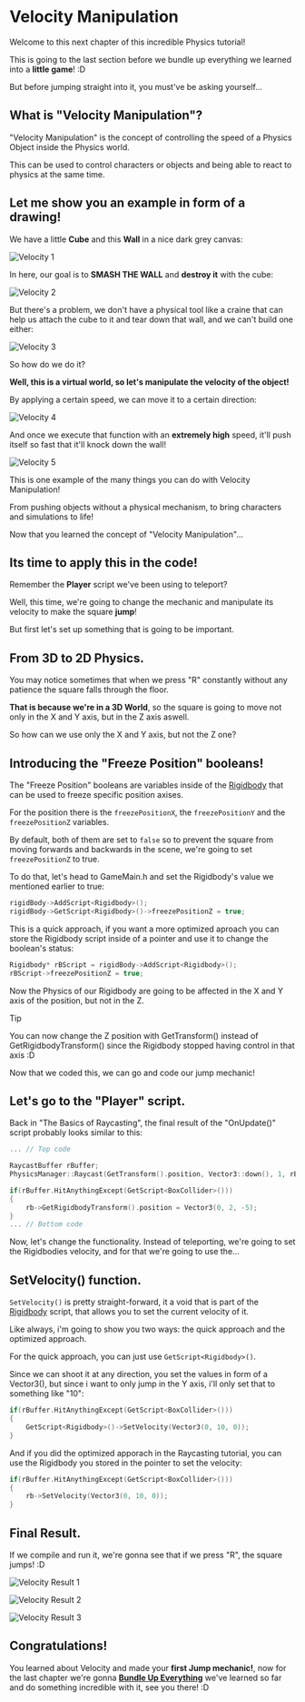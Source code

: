 # Velocity Manipulation

Welcome to this next chapter of this incredible Physics tutorial!

This is going to the last section before we bundle up everything we learned into a **little game**! :D

But before jumping straight into it, you must've be asking yourself...

## What is "Velocity Manipulation"?

"Velocity Manipulation" is the concept of controlling the speed of a Physics Object inside the Physics world.

This can be used to control characters or objects and being able to react to physics at the same time.

## Let me show you an example in form of a drawing!

We have a little **Cube** and this **Wall** in a nice dark grey canvas:

![Velocity 1](./resources/velocity-1.png)

In here, our goal is to **SMASH THE WALL** and **destroy it** with the cube:

![Velocity 2](./resources/velocity-2.png)

But there's a problem, we don't have a physical tool like a craine that can help us attach the cube to it and tear down that wall, and we can't build one either:

![Velocity 3](./resources/velocity-3.png)

So how do we do it?

**Well, this is a virtual world, so let's manipulate the velocity of the object!**

By applying a certain speed, we can move it to a certain direction:

![Velocity 4](./resources/velocity-4.png)

And once we execute that function with an **extremely high** speed, it'll push itself so fast that it'll knock down the wall!

![Velocity 5](./resources/velocity-5.png)

This is one example of the many things you can do with Velocity Manipulation!

From pushing objects without a physical mechanism, to bring characters and simulations to life!

Now that you learned the concept of "Velocity Manipulation"...

## Its time to apply this in the code!

Remember the **Player** script we've been using to teleport?

Well, this time, we're going to change the mechanic and manipulate its velocity to make the square **jump**!

But first let's set up something that is going to be important.

## From 3D to 2D Physics.

You may notice sometimes that when we press "R" constantly without any patience the square falls through the floor.

**That is because we're in a 3D World**, so the square is going to move not only in the X and Y axis, but in the Z axis aswell.

So how can we use only the X and Y axis, but not the Z one?

## Introducing the "Freeze Position" booleans!

The "Freeze Position" booleans are variables inside of the [Rigidbody](/api/Physics/Rigidbody.md) that can be used to freeze specific position axises.

For the position there is the ```freezePositionX```, the ```freezePositionY``` and the ```freezePositionZ``` variables.

By default, both of them are set to ```false``` so to prevent the square from moving forwards and backwards in the scene, we're going to set ```freezePositionZ``` to true.

To do that, let's head to GameMain.h and set the Rigidbody's value we mentioned earlier to true:

```cpp
rigidBody->AddScript<Rigidbody>();
rigidBody->GetScript<Rigidbody>()->freezePositionZ = true;
```

This is a quick approach, if you want a more optimized aproach you can store the Rigidbody script inside of a pointer and use it to change the boolean's status:

```cpp
Rigidbody* rBScript = rigidBody->AddScript<Rigidbody>();
rBScript->freezePositionZ = true;
```

Now the Physics of our Rigidbody are going to be affected in the X and Y axis of the position, but not in the Z.

> [!TIP]
> You can now change the Z position with GetTransform() instead of GetRigidbodyTransform() since the Rigidbody stopped having control in that axis :D

Now that we coded this, we can go and code our jump mechanic!

## Let's go to the "Player" script.

Back in "The Basics of Raycasting", the final result of the "OnUpdate()" script probably looks similar to this:

```cpp
... // Top code

RaycastBuffer rBuffer;
PhysicsManager::Raycast(GetTransform().position, Vector3::down(), 1, rBuffer);

if(rBuffer.HitAnythingExcept(GetScript<BoxCollider>()))
{
	rb->GetRigidbodyTransform().position = Vector3(0, 2, -5);
}
... // Bottom code
```

Now, let's change the functionality. Instead of teleporting, we're going to set the Rigidbodies velocity, and for that we're going to use the...

## SetVelocity() function.

```SetVelocity()``` is pretty straight-forward, it a void that is part of the [Rigidbody](/api/Physics/Rigidbody.md) script, that allows you to set the current velocity of it.

Like always, i'm going to show you two ways: the quick approach and the optimized approach.

For the quick approach, you can just use ```GetScript<Rigidbody>()```.

Since we can shoot it at any direction, you set the values in form of a Vector3(), but since i want to only jump in the Y axis, i'll only set that to something like "10":

```cpp
if(rBuffer.HitAnythingExcept(GetScript<BoxCollider>()))
{
	GetScript<Rigidbody>()->SetVelocity(Vector3(0, 10, 0));
}
```

And if you did the optimized apporach in the Raycasting tutorial, you can use the Rigidbody you stored in the pointer to set the velocity:

```cpp
if(rBuffer.HitAnythingExcept(GetScript<BoxCollider>()))
{
	rb->SetVelocity(Vector3(0, 10, 0));
}
```

## Final Result.

If we compile and run it, we're gonna see that if we press "R", the square jumps! :D

![Velocity Result 1](./resources/velocity-result-1.png)

![Velocity Result 2](./resources/velocity-result-2.png)

![Velocity Result 3](./resources/velocity-result-3.png)

## Congratulations!

You learned about Velocity and made your **first Jump mechanic!**, now for the last chapter we're gonna [**Bundle Up Everything**](/physics/bundle-up-everything.md) we've learned so far and do something incredible with it, see you there! :D